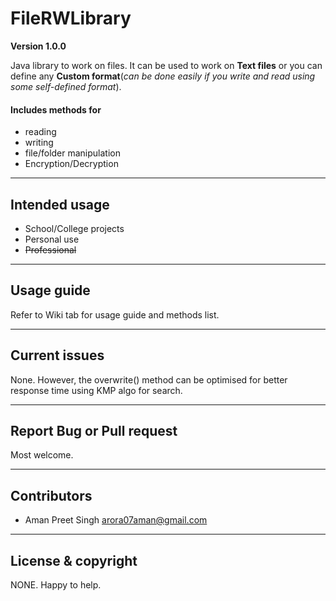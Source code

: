 # FileRWLibrary
**Version 1.0.0**

Java library to work on files. It can be used to work on **Text files** or you can define any **Custom format**(*can be done easily if you write and read using some self-defined format*).

#### Includes methods for
+ reading
+ writing
+ file/folder manipulation
+ Encryption/Decryption

---

## Intended usage
+ School/College projects
+ Personal use
+ ~~Professional~~

---

## Usage guide
Refer to Wiki tab for usage guide and methods list.

---

## Current issues
None. However, the overwrite() method can be optimised for better response time using KMP algo for search.

---

## Report Bug or Pull request
Most welcome.

---

## Contributors

+ Aman Preet Singh <arora07aman@gmail.com>

---

## License & copyright
NONE. Happy to help.
